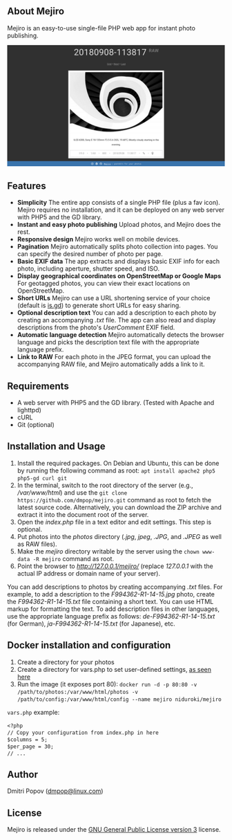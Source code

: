 ## About Mejiro

Mejiro is an easy-to-use single-file PHP web app for instant photo publishing.

<img src="mejiro.png" alt="Mejiro">

## Features

- **Simplicity** The entire app consists of a single PHP file (plus a fav icon). Mejiro requires no installation, and it can be deployed on any web server with PHP5 and the GD library.
- **Instant and easy photo publishing** Upload photos, and Mejiro does the rest.
- **Responsive design** Mejiro works well on mobile devices.
- **Pagination** Mejiro automatically splits photo collection into pages. You can specify the desired number of photo per page.
- **Basic EXIF data** The app extracts and displays basic EXIF info for each photo, including aperture, shutter speed, and ISO.
- **Display geographical coordinates on OpenStreetMap or Google Maps** For geotagged photos, you can view their exact locations on OpenStreetMap.
- **Short URLs** Mejiro can use a URL shortening service of your choice (default is [is.gd](http://is.gd/)) to generate short URLs for easy sharing.
- **Optional description text** You can add a description to each photo by creating an accompanying *.txt* file. The app can also read and display descriptions from the photo's *UserComment* EXIF field.
- **Automatic language detection** Mejiro automatically detects the browser language and picks the description text file with the appropriate language prefix.
- **Link to RAW** For each photo in the JPEG format, you can upload the accompanying RAW file, and Mejiro automatically adds a link to it.

## Requirements

* A web server with PHP5 and the GD library. (Tested with Apache and lighttpd)
* cURL
* Git (optional)

## Installation and Usage

1. Install the required packages. On Debian and Ubuntu, this can be done by running the following command as root: `apt install apache2 php5 php5-gd curl git`
2. In the terminal, switch to the root directory of the server (e.g., */var/www/html*) and use the `git clone https://github.com/dmpop/mejiro.git` command as root to fetch the latest source code. Alternatively, you can download the ZIP archive and extract it into the document root of the server.
3. Open the *index.php* file in a text editor and edit settings. This step is optional.
4. Put photos into the *photos* directory (*.jpg*, *jpeg*, *.JPG*, and *.JPEG* as well as RAW files).
5. Make the *mejiro* directory writable by the server using the `chown www-data -R mejiro` command as root.
6. Point the browser to *http://127.0.0.1/mejiro/* (replace *127.0.0.1* with the actual IP address or domain name of your server).

You can add descriptions to photos by creating accompanying *.txt* files. For example, to add a description to the *F994362-R1-14-15.jpg* photo, create the *F994362-R1-14-15.txt* file containing a short text. You can use HTML markup for formatting the text. To add description files in other languages, use the appropriate language prefix as follows: *de-F994362-R1-14-15.txt* (for German), *ja-F994362-R1-14-15.txt* (for Japanese), etc.

## Docker installation and configuration

1. Create a directory for your photos
2. Create a directory for vars.php to set user-defined settings, [as seen here](https://github.com/dmpop/mejiro/blob/master/index.php#L22)
3. Run the image (it exposes port 80): `docker run -d -p 80:80 -v /path/to/photos:/var/www/html/photos -v /path/to/config:/var/www/html/config --name mejiro niduroki/mejiro`

`vars.php` example:
```php5
<?php
// Copy your configuration from index.php in here
$columns = 5;
$per_page = 30;
// ...
```

## Author

Dmitri Popov ([dmpop@linux.com](mailto:dmpop@linux.com))

## License

Mejiro is released under the [GNU General Public License version 3](http://www.gnu.org/licenses/gpl-3.0.en.html) license.
